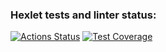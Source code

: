 ### Hexlet tests and linter status:
[![Actions Status](https://github.com/RinatStar420/python-project-lvl1/workflows/hexlet-check/badge.svg)](https://github.com/RinatStar420/python-project-lvl1/actions)
[![Test Coverage](https://api.codeclimate.com/v1/badges/a99a88d28ad37a79dbf6/test_coverage)](https://codeclimate.com/github/codeclimate/codeclimate/test_coverage)
